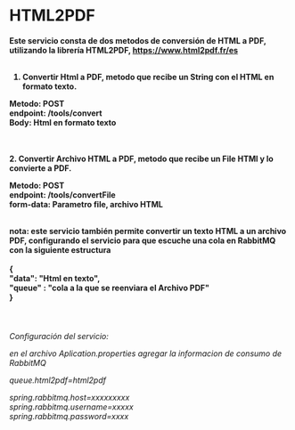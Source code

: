 <h1>HTML2PDF</h1>


<h4> 

Este servicio consta de dos metodos de conversión de HTML a PDF, utilizando la librería HTML2PDF, https://www.html2pdf.fr/es 
</br>
</br>
1. Convertir Html a PDF, metodo que recibe un String con el HTML en formato texto.

  Metodo: POST </br>
  endpoint: /tools/convert </br>
  Body: Html en formato texto </br>

</br>
</br>
2. Convertir Archivo HTML a PDF, metodo que recibe un File HTMl y lo convierte a PDF.

  Metodo: POST  </br>
  endpoint: /tools/convertFile </br>
  form-data: Parametro file, archivo HTML </br>

</br>
nota: este servicio también permite convertir un texto HTML a un archivo PDF, configurando el servicio para que escuche una cola en RabbitMQ con la siguiente estructura
</br>
</br>
{ </br>
	"data": "Html en texto", </br>
	"queue" : "cola a la que se reenviara el Archivo PDF" </br>
} </br>
</br>
</br>

</h4>


<h6>
Configuración del servicio:

en el archivo Aplication.properties agregar  la informacion de consumo de RabbitMQ

queue.html2pdf=html2pdf </br>

spring.rabbitmq.host=xxxxxxxxx  </br>
spring.rabbitmq.username=xxxxx  </br>
spring.rabbitmq.password=xxxx  </br>

</h6>
